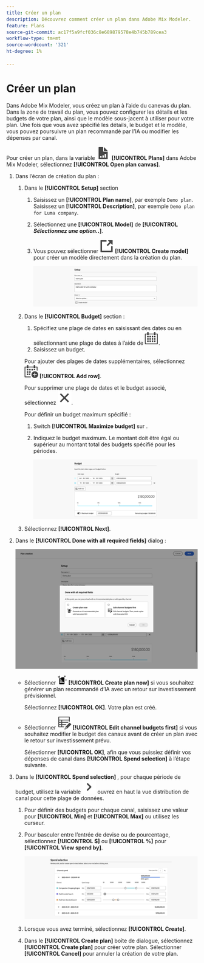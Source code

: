 ```yaml
---
title: Créer un plan
description: Découvrez comment créer un plan dans Adobe Mix Modeler.
feature: Plans
source-git-commit: ac17f5a9fcf036c8e689879578e4b745b789cea3
workflow-type: tm+mt
source-wordcount: '321'
ht-degree: 1%

---
```



# Créer un plan

Dans Adobe Mix Modeler, vous créez un plan à l’aide du canevas du plan. Dans la zone de travail du plan, vous pouvez configurer les détails et les budgets de votre plan, ainsi que le modèle sous-jacent à utiliser pour votre plan. Une fois que vous avez spécifié les détails, le budget et le modèle, vous pouvez poursuivre un plan recommandé par l’IA ou modifier les dépenses par canal.

Pour créer un plan, dans la variable ![PLan](../assets/icons/FileChart.svg) **[!UICONTROL Plans]** dans Adobe Mix Modeler, sélectionnez **[!UICONTROL Open plan canvas]**.

1. Dans l’écran de création du plan :

   1. Dans le **[!UICONTROL Setup]** section

      1. Saisissez un **[!UICONTROL Plan name]**, par exemple `Demo plan`. Saisissez un **[!UICONTROL Description]**, par exemple `Demo plan for Luma company`.
      1. Sélectionnez une **[!UICONTROL Model]** de **[!UICONTROL _Sélectionnez une option._.]**.
      1. Vous pouvez sélectionner ![LinkOut](../assets/icons/LinkOut.svg) **[!UICONTROL Create model]** pour créer un modèle directement dans la création du plan.

         ![Configuration du plan](../assets/plan-setup.png)

   1. Dans le **[!UICONTROL Budget]** section :

      1. Spécifiez une plage de dates en saisissant des dates ou en sélectionnant une plage de dates à l’aide de ![Calendrier](../assets/icons/Calendar.svg).
      1. Saisissez un budget.

      Pour ajouter des plages de dates supplémentaires, sélectionnez ![CalendarAdd](../assets/icons/CalendarAdd.svg) **[!UICONTROL Add row]**.

      Pour supprimer une plage de dates et le budget associé, sélectionnez ![Fermer](../assets/icons/Close.svg).

      Pour définir un budget maximum spécifié :

      1. Switch **[!UICONTROL Maximize budget]** sur .
      1. Indiquez le budget maximum. Le montant doit être égal ou supérieur au montant total des budgets spécifié pour les périodes.

         ![Planifier le budget](../assets/plan-budget.png)

   1. Sélectionnez **[!UICONTROL Next]**.

1. Dans le **[!UICONTROL Done with all required fields]** dialog :

   ![Plan terminé](../assets/plan-done-required-fields.png)

   * Sélectionner <img src="../assets/icons/NewPlan.svg" width="25" /> **[!UICONTROL Create plan now]** si vous souhaitez générer un plan recommandé d’IA avec un retour sur investissement prévisionnel.

     Sélectionnez **[!UICONTROL OK]**. Votre plan est créé.


   * Sélectionner ![TableEdit](../assets/icons/TableEdit.svg) **[!UICONTROL Edit channel budgets first]** si vous souhaitez modifier le budget des canaux avant de créer un plan avec le retour sur investissement prévu.

     Sélectionner **[!UICONTROL OK]**, afin que vous puissiez définir vos dépenses de canal dans **[!UICONTROL Spend selection]** à l’étape suivante.



1. Dans le **[!UICONTROL Spend selection]** , pour chaque période de budget, utilisez la variable ![Chevron](../assets/icons/ChevronRight.svg) ouvrez en haut la vue distribution de canal pour cette plage de données.

   1. Pour définir des budgets pour chaque canal, saisissez une valeur pour **[!UICONTROL Min]** et **[!UICONTROL Max]** ou utilisez les curseur.

   1. Pour basculer entre l’entrée de devise ou de pourcentage, sélectionnez **[!UICONTROL $]** ou **[!UICONTROL %]** pour **[!UICONTROL View spend by]**.

      ![Sélection de la dépense](../assets/plan-spend-selection.png)

   1. Lorsque vous avez terminé, sélectionnez **[!UICONTROL Create]**.

   1. Dans le **[!UICONTROL Create plan]** boîte de dialogue, sélectionnez **[!UICONTROL Create plan]** pour créer votre plan. Sélectionner **[!UICONTROL Cancel]** pour annuler la création de votre plan.



